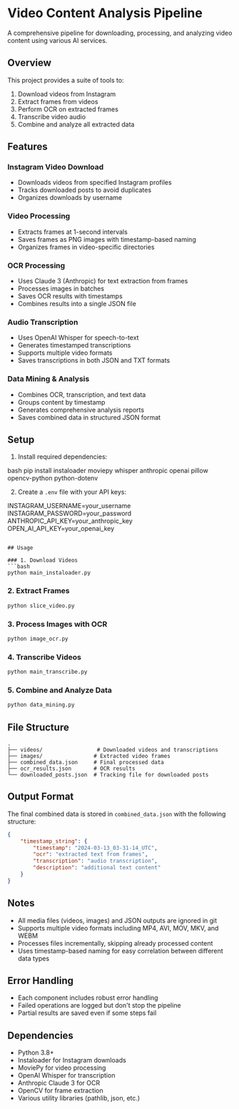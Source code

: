 # Video Content Analysis Pipeline

A comprehensive pipeline for downloading, processing, and analyzing video content using various AI services.

## Overview

This project provides a suite of tools to:
1. Download videos from Instagram
2. Extract frames from videos
3. Perform OCR on extracted frames
4. Transcribe video audio
5. Combine and analyze all extracted data

## Features

### Instagram Video Download
- Downloads videos from specified Instagram profiles
- Tracks downloaded posts to avoid duplicates
- Organizes downloads by username

### Video Processing
- Extracts frames at 1-second intervals
- Saves frames as PNG images with timestamp-based naming
- Organizes frames in video-specific directories

### OCR Processing
- Uses Claude 3 (Anthropic) for text extraction from frames
- Processes images in batches
- Saves OCR results with timestamps
- Combines results into a single JSON file

### Audio Transcription
- Uses OpenAI Whisper for speech-to-text
- Generates timestamped transcriptions
- Supports multiple video formats
- Saves transcriptions in both JSON and TXT formats

### Data Mining & Analysis
- Combines OCR, transcription, and text data
- Groups content by timestamp
- Generates comprehensive analysis reports
- Saves combined data in structured JSON format

## Setup

1. Install required dependencies:

bash
pip install instaloader moviepy whisper anthropic openai pillow opencv-python python-dotenv

2. Create a `.env` file with your API keys:

INSTAGRAM_USERNAME=your_username
INSTAGRAM_PASSWORD=your_password
ANTHROPIC_API_KEY=your_anthropic_key
OPEN_AI_API_KEY=your_openai_key
```

## Usage

### 1. Download Videos
```bash
python main_instaloader.py
```

### 2. Extract Frames
```bash
python slice_video.py
```

### 3. Process Images with OCR
```bash
python image_ocr.py
```

### 4. Transcribe Videos
```bash
python main_transcribe.py
```

### 5. Combine and Analyze Data
```bash
python data_mining.py
```

## File Structure
```
.
├── videos/                 # Downloaded videos and transcriptions
├── images/                # Extracted video frames
├── combined_data.json     # Final processed data
├── ocr_results.json       # OCR results
└── downloaded_posts.json  # Tracking file for downloaded posts
```

## Output Format

The final combined data is stored in `combined_data.json` with the following structure:
```json
{
    "timestamp_string": {
        "timestamp": "2024-03-13_03-31-14_UTC",
        "ocr": "extracted text from frames",
        "transcription": "audio transcription",
        "description": "additional text content"
    }
}
```

## Notes

- All media files (videos, images) and JSON outputs are ignored in git
- Supports multiple video formats including MP4, AVI, MOV, MKV, and WEBM
- Processes files incrementally, skipping already processed content
- Uses timestamp-based naming for easy correlation between different data types

## Error Handling

- Each component includes robust error handling
- Failed operations are logged but don't stop the pipeline
- Partial results are saved even if some steps fail

## Dependencies

- Python 3.8+
- Instaloader for Instagram downloads
- MoviePy for video processing
- OpenAI Whisper for transcription
- Anthropic Claude 3 for OCR
- OpenCV for frame extraction
- Various utility libraries (pathlib, json, etc.)
```
